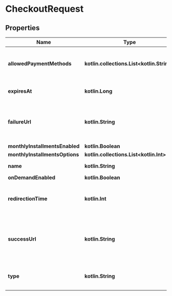 
# CheckoutRequest

## Properties
Name | Type | Description | Notes
------------ | ------------- | ------------- | -------------
**allowedPaymentMethods** | **kotlin.collections.List&lt;kotlin.String&gt;** | Are the payment methods available for this link | 
**expiresAt** | **kotlin.Long** | Unix timestamp of checkout expiration |  [optional]
**failureUrl** | **kotlin.String** | Redirection url back to the site in case of failed payment, applies only to HostedPayment. |  [optional]
**monthlyInstallmentsEnabled** | **kotlin.Boolean** |  |  [optional]
**monthlyInstallmentsOptions** | **kotlin.collections.List&lt;kotlin.Int&gt;** |  |  [optional]
**name** | **kotlin.String** | Reason for payment |  [optional]
**onDemandEnabled** | **kotlin.Boolean** |  |  [optional]
**redirectionTime** | **kotlin.Int** | number of seconds to wait before redirecting to the success_url |  [optional]
**successUrl** | **kotlin.String** | Redirection url back to the site in case of successful payment, applies only to HostedPayment |  [optional]
**type** | **kotlin.String** | This field represents the type of checkout |  [optional]



